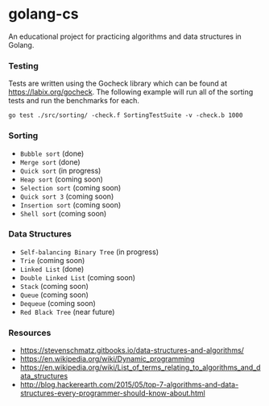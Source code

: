# golang-cs
An educational project for practicing algorithms and data structures in Golang.

### Testing
Tests are written using the Gocheck library which can be found at
https://labix.org/gocheck. The following example will run all of the sorting tests and run the benchmarks for each.

```
go test ./src/sorting/ -check.f SortingTestSuite -v -check.b 1000
```

### Sorting
* ```Bubble sort``` (done)
* ```Merge sort``` (done)
* ```Quick sort``` (in progress)
* ```Heap sort``` (coming soon)
* ```Selection sort``` (coming soon)
* ```Quick sort 3``` (coming soon)
* ```Insertion sort``` (coming soon)
* ```Shell sort``` (coming soon)

### Data Structures
* ```Self-balancing Binary Tree``` (in progress)
* ```Trie``` (coming soon)
* ```Linked List``` (done)
* ```Double Linked List``` (coming soon)
* ```Stack``` (coming soon)
* ```Queue``` (coming soon)
* ```Dequeue``` (coming soon)
* ```Red Black Tree``` (near future)

### Resources
* https://stevenschmatz.gitbooks.io/data-structures-and-algorithms/
* https://en.wikipedia.org/wiki/Dynamic_programming
* https://en.wikipedia.org/wiki/List_of_terms_relating_to_algorithms_and_data_structures
* http://blog.hackerearth.com/2015/05/top-7-algorithms-and-data-structures-every-programmer-should-know-about.html
